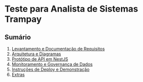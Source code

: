 # Teste para Analista de Sistemas Trampay
## Sumário

1. [Levantamento e Documentação de Requisitos](01_levantamento_e_documentacao_de_requisitos.md)
2. [Arquitetura e Diagramas]()
3. [Protótipo de API em NestJS]()
4. [Monitoramento e Governança de Dados](04_monitoramento_e_governanca_de_dados.md)
5. [Instruções de Deploy e Demonstração]()
6. [Extras]()